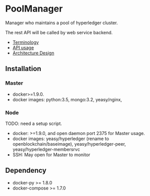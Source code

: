 # PoolManager

Manager who maintains a pool of hyperledger cluster.

The rest API will be called by web service backend.

* [Terminology](docs/terminology.md)
* [API usage](docs/api.md)
* [Architecture Design](docs/arch.md)

## Installation

### Master
* docker>=1.9.0.
* docker images: python:3.5, mongo:3.2, yeasy/nginx,

### Node
TODO: need a setup script.

* docker: >=1.9.0, and open daemon port 2375 for Master usage.
* docker images: yeasy/hyperledger (rename to openblockchain/baseimage),
yeasy/hyperledger-peer,
yeasy/hyperledger-membersrvc
* SSH: May open for Master to monitor

## Dependency

* docker-py >= 1.8.0
* docker-compose >= 1.7.0